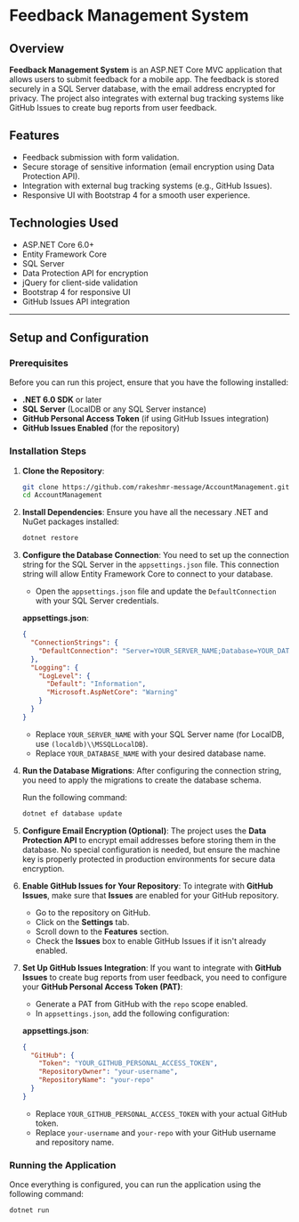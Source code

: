 # Feedback Management System

## Overview

**Feedback Management System** is an ASP.NET Core MVC application that allows users to submit feedback for a mobile app. The feedback is stored securely in a SQL Server database, with the email address encrypted for privacy. The project also integrates with external bug tracking systems like GitHub Issues to create bug reports from user feedback.

## Features

- Feedback submission with form validation.
- Secure storage of sensitive information (email encryption using Data Protection API).
- Integration with external bug tracking systems (e.g., GitHub Issues).
- Responsive UI with Bootstrap 4 for a smooth user experience.

## Technologies Used

- ASP.NET Core 6.0+
- Entity Framework Core
- SQL Server
- Data Protection API for encryption
- jQuery for client-side validation
- Bootstrap 4 for responsive UI
- GitHub Issues API integration

---

## Setup and Configuration

### Prerequisites

Before you can run this project, ensure that you have the following installed:

- **.NET 6.0 SDK** or later
- **SQL Server** (LocalDB or any SQL Server instance)
- **GitHub Personal Access Token** (if using GitHub Issues integration)
- **GitHub Issues Enabled** (for the repository)

### Installation Steps

1. **Clone the Repository**:
    ```bash
    git clone https://github.com/rakeshmr-message/AccountManagement.git
    cd AccountManagement
    ```

2. **Install Dependencies**:
    Ensure you have all the necessary .NET and NuGet packages installed:
    ```bash
    dotnet restore
    ```

3. **Configure the Database Connection**:
   You need to set up the connection string for the SQL Server in the `appsettings.json` file. This connection string will allow Entity Framework Core to connect to your database.

    - Open the `appsettings.json` file and update the `DefaultConnection` with your SQL Server credentials.
    
    **appsettings.json**:
    ```json
    {
      "ConnectionStrings": {
        "DefaultConnection": "Server=YOUR_SERVER_NAME;Database=YOUR_DATABASE_NAME;Trusted_Connection=True;MultipleActiveResultSets=true"
      },
      "Logging": {
        "LogLevel": {
          "Default": "Information",
          "Microsoft.AspNetCore": "Warning"
        }
      }
    }
    ```

    - Replace `YOUR_SERVER_NAME` with your SQL Server name (for LocalDB, use `(localdb)\\MSSQLLocalDB`).
    - Replace `YOUR_DATABASE_NAME` with your desired database name.

4. **Run the Database Migrations**:
    After configuring the connection string, you need to apply the migrations to create the database schema.

    Run the following command:
    ```bash
    dotnet ef database update
    ```

5. **Configure Email Encryption (Optional)**:
   The project uses the **Data Protection API** to encrypt email addresses before storing them in the database. No special configuration is needed, but ensure the machine key is properly protected in production environments for secure data encryption.

6. **Enable GitHub Issues for Your Repository**:
    To integrate with **GitHub Issues**, make sure that **Issues** are enabled for your GitHub repository.

    - Go to the repository on GitHub.
    - Click on the **Settings** tab.
    - Scroll down to the **Features** section.
    - Check the **Issues** box to enable GitHub Issues if it isn't already enabled.

7. **Set Up GitHub Issues Integration**:
    If you want to integrate with **GitHub Issues** to create bug reports from user feedback, you need to configure your **GitHub Personal Access Token (PAT)**:

    - Generate a PAT from GitHub with the `repo` scope enabled.
    - In `appsettings.json`, add the following configuration:

    **appsettings.json**:
    ```json
    {
      "GitHub": {
        "Token": "YOUR_GITHUB_PERSONAL_ACCESS_TOKEN",
        "RepositoryOwner": "your-username",
        "RepositoryName": "your-repo"
      }
    }
    ```

    - Replace `YOUR_GITHUB_PERSONAL_ACCESS_TOKEN` with your actual GitHub token.
    - Replace `your-username` and `your-repo` with your GitHub username and repository name.

### Running the Application

Once everything is configured, you can run the application using the following command:

```bash
dotnet run
